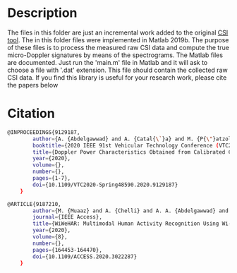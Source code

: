 # Description

The files in this folder are just an incremental work added to the original [CSI tool](https://github.com/dhalperi/linux-80211n-csitool-supplementary). The in this folder files were implemented in Matlab 2019b. The purpose of these files is to process the measured raw CSI data and compute the true micro-Doppler signatures by means of the spectrograms. The Matlab files are documented. Just run the 'main.m' file in Matlab and it will ask to choose a file with '.dat' extension. This file should contain the collected raw CSI data. If you find this library is useful for your research work, please cite the papers below

# Citation

```bash
@INPROCEEDINGS{9129187,
        author={A. {Abdelgawwad} and A. {Catal{\`}a} and M. {P{\"}atzold}},
        booktitle={2020 IEEE 91st Vehicular Technology Conference (VTC2020-Spring)},
        title={Doppler Power Characteristics Obtained from Calibrated Channel State Information for Human Activity Recognition},
        year={2020},
        volume={},
        number={},
        pages={1-7},
        doi={10.1109/VTC2020-Spring48590.2020.9129187}
    }
```
```bash
@ARTICLE{9187210,
        author={M. {Muaaz} and A. {Chelli} and A. A. {Abdelgawwad} and A. C. {Mallofr{\'}e} and M. {P{\"}{a}tzold}},
        journal={IEEE Access},
        title={WiWeHAR: Multimodal Human Activity Recognition Using Wi-Fi and Wearable Sensing Modalities},
        year={2020},
        volume={8},
        number={},
        pages={164453-164470},
        doi={10.1109/ACCESS.2020.3022287}
    }
```
